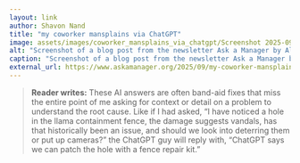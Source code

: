 ```yaml
---
layout: link
author: Shavon Nand
title: "my coworker mansplains via ChatGPT"
image: assets/images/coworker_mansplains_via_chatgpt/Screenshot 2025-09-23 at 11-25-22 my coworker mansplains via ChatGPT - Ask a Manager.png
alt: "Screenshot of a blog post from the newsletter Ask a Manager by Alison Green."
caption: "Screenshot of a blog post from the newsletter Ask a Manager by Alison Green."
external_url: https://www.askamanager.org/2025/09/my-coworker-mansplains-via-chatgpt.html
---
```


> **Reader writes:**
> These AI answers are often band-aid fixes that miss the entire point of me asking for context or detail on a problem to understand the root cause. Like if I had asked, “I have noticed a hole in the llama containment fence, the damage suggests vandals, has that historically been an issue, and should we look into deterring them or put up cameras?” the ChatGPT guy will reply with, “ChatGPT says we can patch the hole with a fence repair kit.”
